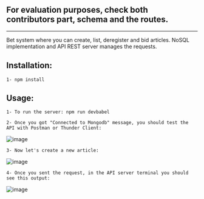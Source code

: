 ## For evaluation purposes, check both contributors part, schema and the routes.
---
Bet system where you can create, list, deregister and bid articles.
NoSQL implementation and API REST server manages the requests.

## Installation:

    1- npm install

## Usage:

    1- To run the server: npm run devbabel

    2- Once you got "Connected to Mongodb" message, you should test the API with Postman or Thunder Client:

![image](https://user-images.githubusercontent.com/72276020/134122973-5a093bf0-60dd-4c0d-a7d8-f07c442fd0b5.png)

    3- Now let's create a new article:

![image](https://user-images.githubusercontent.com/72276020/134123068-95d73df1-c14f-419d-8112-53e9d9eec47a.png)

    4- Once you sent the request, in the API server terminal you should see this output:

![image](https://user-images.githubusercontent.com/72276020/134123162-a793b50a-7de3-49fa-bcd4-1124ee178454.png)
